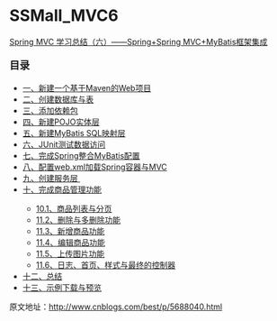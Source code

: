 # SSMall_MVC6
<a href="http://www.cnblogs.com/best/p/5688040.html" target="_blank">
Spring MVC 学习总结（六）——Spring+Spring MVC+MyBatis框架集成
</a>
<div id="navCategory"><p style="font-size:18px"><b>目录</b></p><ul class="first_class_ul"><li><a href="#_label0">一、新建一个基于Maven的Web项目</a></li><li><a href="#_label1">二、创建数据库与表</a></li><li><a href="#_label2">三、添加依赖包</a></li><li><a href="#_label3">四、新建POJO实体层</a></li><li><a href="#_label4">五、新建MyBatis SQL映射层</a></li><li><a href="#_label5">六、JUnit测试数据访问</a></li><li><a href="#_label6">七、完成Spring整合MyBatis配置</a></li><li><a href="#_label7">八、配置web.xml加载Spring容器与MVC</a></li><li><a href="#_label8">九、创建服务层&nbsp;</a></li><li><a href="#_label9">十、完成商品管理功能</a></li><ul class="second_class_ul"><li><a href="#_lab2_9_0">10.1、商品列表与分页</a></li><li><a href="#_lab2_9_1">11.2、删除与多删除功能</a></li><li><a href="#_lab2_9_2">11.3、新增商品功能</a></li><li><a href="#_lab2_9_3">11.4、编辑商品功能</a></li><li><a href="#_lab2_9_4">11.5、上传图片功能</a></li><li><a href="#_lab2_9_5">11.6、日志、首页、样式与最终的控制器</a></li></ul><li><a href="#_label10">十二、总结</a></li><li><a href="#_label11">十三、示例下载与预览</a></li></ul></div>

原文地址：http://www.cnblogs.com/best/p/5688040.html
